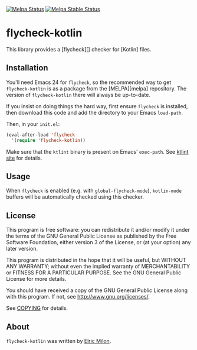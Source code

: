 [![Melpa Status](http://melpa.org/packages/flycheck-kotlin-badge.svg)](http://melpa.org/#/flycheck-kotlin)
[![Melpa Stable Status](http://stable.melpa.org/packages/flycheck-kotlin-badge.svg)](http://stable.melpa.org/#/flycheck-kotlin)

flycheck-kotlin
===============

This library provides a [flycheck][] checker for [Kotlin] files.

Installation
------------

You'll need Emacs 24 for `flycheck`, so the recommended way to get
`flycheck-kotlin` is as a package from the [MELPA][melpa]
repository. The version of `flycheck-kotlin` there will always be
up-to-date.

If you insist on doing things the hard way, first ensure `flycheck` is
installed, then download this code and add the directory to your Emacs
`load-path`.

Then, in your `init.el`:

```lisp
(eval-after-load 'flycheck
  '(require 'flycheck-kotlin))
```

Make sure that the `ktlint` binary is present on Emacs' `exec-path`.
See [ktlint site](https://github.com/shyiko/ktlint) for details.


Usage
-----

When `flycheck` is enabled (e.g. with `global-flycheck-mode`), `kotlin-mode`
buffers will be automatically checked using this checker.

License
-------

This program is free software: you can redistribute it and/or modify it under
the terms of the GNU General Public License as published by the Free Software
Foundation, either version 3 of the License, or (at your option) any later
version.

This program is distributed in the hope that it will be useful, but WITHOUT ANY
WARRANTY; without even the implied warranty of MERCHANTABILITY or FITNESS FOR A
PARTICULAR PURPOSE.  See the GNU General Public License for more details.

You should have received a copy of the GNU General Public License along with
this program.  If not, see http://www.gnu.org/licenses/.

See
[COPYING](https://github.com/whirm/flycheck-kotlin/blob/master/LICENSE)
for details.

About
-----

`flycheck-kotlin` was written by [Elric Milon](https://github.com/whirm).
